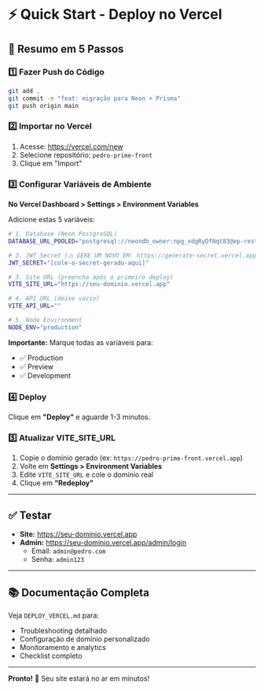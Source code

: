 # ⚡ Quick Start - Deploy no Vercel

## 🎯 Resumo em 5 Passos

### 1️⃣ Fazer Push do Código
```bash
git add .
git commit -m "feat: migração para Neon + Prisma"
git push origin main
```

### 2️⃣ Importar no Vercel
1. Acesse: https://vercel.com/new
2. Selecione repositório: `pedro-prime-front`
3. Clique em "Import"

### 3️⃣ Configurar Variáveis de Ambiente

**No Vercel Dashboard > Settings > Environment Variables**

Adicione estas 5 variáveis:

```bash
# 1. Database (Neon PostgreSQL)
DATABASE_URL_POOLED="postgresql://neondb_owner:npg_xdgRyDfNqt83@ep-restless-math-acxcj9t3-pooler.sa-east-1.aws.neon.tech/neondb?sslmode=require&pgbouncer=true&connect_timeout=15"

# 2. JWT Secret (⚠️ GERE UM NOVO EM: https://generate-secret.vercel.app/32)
JWT_SECRET="[cole-o-secret-gerado-aqui]"

# 3. Site URL (preencha após o primeiro deploy)
VITE_SITE_URL="https://seu-dominio.vercel.app"

# 4. API URL (deixe vazio)
VITE_API_URL=""

# 5. Node Environment
NODE_ENV="production"
```

**Importante:** Marque todas as variáveis para:
- ✅ Production
- ✅ Preview  
- ✅ Development

### 4️⃣ Deploy
Clique em **"Deploy"** e aguarde 1-3 minutos.

### 5️⃣ Atualizar VITE_SITE_URL
1. Copie o domínio gerado (ex: `https://pedro-prime-front.vercel.app`)
2. Volte em **Settings > Environment Variables**
3. Edite `VITE_SITE_URL` e cole o domínio real
4. Clique em **"Redeploy"**

---

## ✅ Testar

- **Site:** https://seu-dominio.vercel.app
- **Admin:** https://seu-dominio.vercel.app/admin/login
  - Email: `admin@pedro.com`
  - Senha: `admin123`

---

## 📚 Documentação Completa

Veja `DEPLOY_VERCEL.md` para:
- Troubleshooting detalhado
- Configuração de domínio personalizado
- Monitoramento e analytics
- Checklist completo

---

**Pronto!** 🚀 Seu site estará no ar em minutos!
